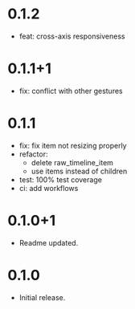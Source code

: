 # 0.1.2
* feat: cross-axis responsiveness

# 0.1.1+1
* fix: conflict with other gestures

# 0.1.1
* fix: fix item not resizing properly
* refactor: 
  * delete raw_timeline_item
  * use items instead of children
* test: 100% test coverage
* ci: add workflows
  

# 0.1.0+1

* Readme updated.

# 0.1.0

* Initial release.